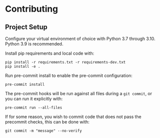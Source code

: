 # Contributing

## Project Setup

Configure your virtual environment of choice with Python 3.7 through 3.10. Python 3.9 is recommended.

Install pip requirements and local code with:

```commandline
pip install -r requirements.txt -r requirements-dev.txt
pip install -e .
```

Run pre-commit install to enable the pre-commit configuration:

```commandline
pre-commit install
```

The pre-commit hooks will be run against all files during a `git commit`, or you can run it explicitly with:

```commandline
pre-commit run --all-files
```

If for some reason, you wish to commit code that does not pass the precommit checks, this can be done with:

```commandline
git commit -m "message" --no-verify
```